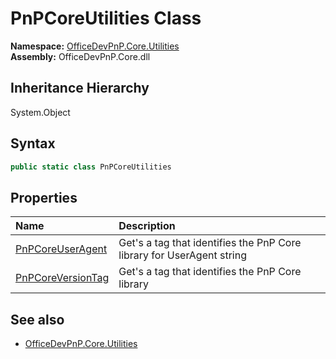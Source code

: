 # PnPCoreUtilities Class
  

**Namespace:** [OfficeDevPnP.Core.Utilities](OfficeDevPnP.Core.Utilities.md)  
**Assembly:** OfficeDevPnP.Core.dll  
## Inheritance Hierarchy
System.Object  
## Syntax
```C#
public static class PnPCoreUtilities
```
## Properties
|**Name**|**Description**|
|:-----|:-----|
| [PnPCoreUserAgent](OfficeDevPnP.Core.Utilities.PnPCoreUtilities.PnPCoreUserAgent.md) | Get's a tag that identifies the PnP Core library for UserAgent string
| [PnPCoreVersionTag](OfficeDevPnP.Core.Utilities.PnPCoreUtilities.PnPCoreVersionTag.md) | Get's a tag that identifies the PnP Core library
## See also
- [OfficeDevPnP.Core.Utilities](OfficeDevPnP.Core.Utilities.md)
